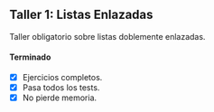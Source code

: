 ## Taller 1: Listas Enlazadas
Taller obligatorio sobre listas doblemente enlazadas.
#### **Terminado**  
- [x] Ejercicios completos.
- [x] Pasa todos los tests.
- [x] No pierde memoria.  
